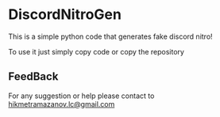 
# DiscordNitroGen

This is a simple python code that generates fake discord nitro! 

To use it just simply copy code or copy the repository 
## FeedBack

For any suggestion or help please contact to hikmetramazanov.lc@gmail.com

